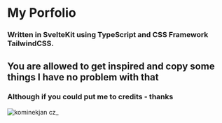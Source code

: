 # My Porfolio
### Written in SvelteKit using TypeScript and CSS Framework TailwindCSS.
## You are allowed to get inspired and copy some things I have no problem with that
### Although if you could put me to credits - thanks

![kominekjan cz_](https://user-images.githubusercontent.com/74021016/204525255-2fb27ad3-9020-4973-95b5-df3418d0682a.png)
